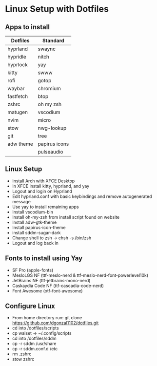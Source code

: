 # Linux Setup with Dotfiles

## Apps to install

| Dotfiles | Standard |
| ---------| ---------|
| hyprland | swaync |
| hypridle | nitch |
| hyprlock | yay |
| kitty | swww |
| rofi | gotop |
| waybar | chromium |
| fastfetch | btop |
| zshrc | oh my zsh |
| matugen | vscodium|
| nvim | micro |
| stow | nwg-lookup|
| git | tree |
| adw theme | papirus icons |
| | pulseaudio |

## Linux Setup

- Install Arch with XFCE Desktop
- In XFCE install kitty, hyprland, and yay
- Logout and login on Hyprland
- Edit hyprland.conf with basic keybindings and remove autogenerated message
- Use yay to install remaining apps
- Install vscodium-bin
- Install oh-my-zsh from install script found on website
- Install adw-gtk-theme
- Install papirus-icon-theme
- install sddm-sugar-dark
- Change shell to zsh -> chsh -s /bin/zsh
- Logout and log back in

## Fonts to install using Yay

- SF Pro (apple-fonts)
- MesloLGS NF (ttf-meslo-nerd & ttf-meslo-nerd-font-powerlevel10k)
- JetBrains NF (ttf-jetbrains-mono-nerd)
- Caskaydia Code NF (ttf-cascadia-code-nerd)
- Font Awesome (otf-font-awesome)

## Configure Linux

- From home directory run: git clone https://github.com/dgonzal1102/dotfiles.git
- cd into /dotfiles/scripts
- cp walset -> ~/.config/scripts
- cd into /dotfiles/sddm
- cp -r sddm /usr/share
- cp -r sddm.conf.d /etc
- rm .zshrc
- stow zshrc
